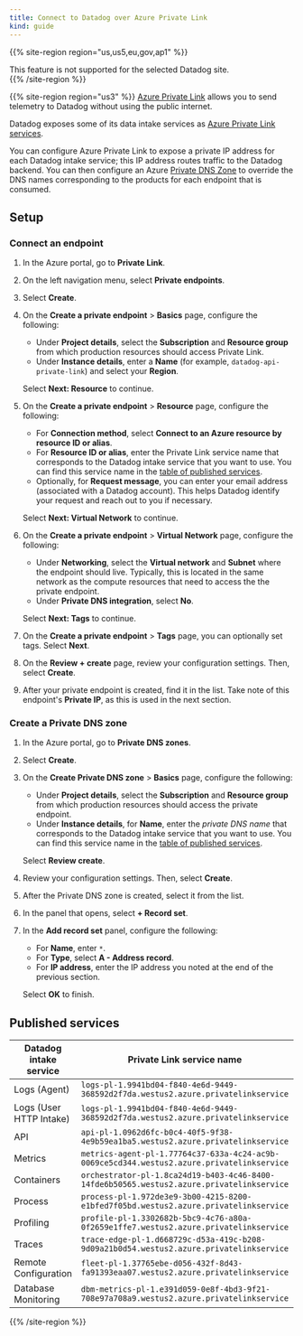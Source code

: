 ```yaml
---
title: Connect to Datadog over Azure Private Link
kind: guide
---
```


{{% site-region region="us,us5,eu,gov,ap1" %}}
<div class="alert alert-warning">This feature is not supported for the selected Datadog site.</div>
{{% /site-region %}}

{{% site-region region="us3" %}}
[Azure Private Link][1] allows you to send telemetry to Datadog without using the public internet.

Datadog exposes some of its data intake services as [Azure Private Link services][2].

You can configure Azure Private Link to expose a private IP address for each Datadog intake service; this IP address routes traffic to the Datadog backend. You can then configure an Azure [Private DNS Zone][3] to override the DNS names corresponding to the products for each endpoint that is consumed.

## Setup

### Connect an endpoint

1. In the Azure portal, go to **Private Link**.
2. On the left navigation menu, select **Private endpoints**.
3. Select **Create**.
4. On the **Create a private endpoint** > **Basics** page, configure the following:
   - Under **Project details**, select the **Subscription** and **Resource group** from which production resources should access Private Link.
   - Under **Instance details**, enter a **Name** (for example, `datadog-api-private-link`) and select your **Region**.

   Select **Next: Resource** to continue.
5. On the **Create a private endpoint** > **Resource** page, configure the following:
   - For **Connection method**, select **Connect to an Azure resource by resource ID or alias**.
   - For **Resource ID or alias**, enter the Private Link service name that corresponds to the Datadog intake service that you want to use. You can find this service name in the [table of published services](#published-services).
   - Optionally, for **Request message**, you can enter your email address (associated with a Datadog account). This helps Datadog identify your request and reach out to you if necessary.

   Select **Next: Virtual Network** to continue.
6. On the **Create a private endpoint** > **Virtual Network** page, configure the following:
   - Under **Networking**, select the **Virtual network** and **Subnet** where the endpoint should live. Typically, this is located in the same network as the compute resources that need to access the the private endpoint.
   - Under **Private DNS integration**, select **No**.

   Select **Next: Tags** to continue.
7. On the **Create a private endpoint** > **Tags** page, you can optionally set tags. Select **Next**.
8. On the **Review + create** page, review your configuration settings. Then, select **Create**.
9. After your private endpoint is created, find it in the list. Take note of this endpoint's **Private IP**, as this is used in the next section.

### Create a Private DNS zone
1. In the Azure portal, go to **Private DNS zones**.
2. Select **Create**.
3. On the **Create Private DNS zone** > **Basics** page, configure the following:
   - Under **Project details**, select the **Subscription** and **Resource group** from which production resources should access the private endpoint.
   - Under **Instance details**, for **Name**, enter the _private DNS name_ that corresponds to the Datadog intake service that you want to use. You can find this service name in the [table of published services](#published-services).

   Select **Review create**.
4. Review your configuration settings. Then, select **Create**.
5. After the Private DNS zone is created, select it from the list.
6. In the panel that opens, select **+ Record set**.
7. In the **Add record set** panel, configure the following:
   - For **Name**, enter `*`.
   - For **Type**, select **A - Address record**.
   - For **IP address**, enter the IP address you noted at the end of the previous section.
   
   Select **OK** to finish.

## Published services

| Datadog intake service | Private Link service name | Private DNS name |
| --- | --- | --- |
| Logs (Agent) | `logs-pl-1.9941bd04-f840-4e6d-9449-368592d2f7da.westus2.azure.privatelinkservice` | `agent-http-intake.logs.us3.datadoghq.com` |
| Logs (User HTTP Intake) | `logs-pl-1.9941bd04-f840-4e6d-9449-368592d2f7da.westus2.azure.privatelinkservice` | `http-intake.logs.us3.datadoghq.com` |
| API | `api-pl-1.0962d6fc-b0c4-40f5-9f38-4e9b59ea1ba5.westus2.azure.privatelinkservice` | `api.us3.datadoghq.com` |
| Metrics | `metrics-agent-pl-1.77764c37-633a-4c24-ac9b-0069ce5cd344.westus2.azure.privatelinkservice` | `metrics.agent.us3.datadoghq.com` |
| Containers  | `orchestrator-pl-1.8ca24d19-b403-4c46-8400-14fde6b50565.westus2.azure.privatelinkservice` | `orchestrator.us3.datadoghq.com` |
| Process | `process-pl-1.972de3e9-3b00-4215-8200-e1bfed7f05bd.westus2.azure.privatelinkservice` | `process.us3.datadoghq.com` |
| Profiling | `profile-pl-1.3302682b-5bc9-4c76-a80a-0f2659e1ffe7.westus2.azure.privatelinkservice` | `intake.profile.us3.datadoghq.com` |
| Traces | `trace-edge-pl-1.d668729c-d53a-419c-b208-9d09a21b0d54.westus2.azure.privatelinkservice` | `trace.agent.us3.datadoghq.com` |
| Remote Configuration | `fleet-pl-1.37765ebe-d056-432f-8d43-fa91393eaa07.westus2.azure.privatelinkservice` | `config.us3.datadoghq.com` |
| Database Monitoring | `dbm-metrics-pl-1.e391d059-0e8f-4bd3-9f21-708e97a708a9.westus2.azure.privatelinkservice` | `dbm-metrics-intake.us3.datadoghq.com` |

[1]: https://azure.microsoft.com/en-us/products/private-link
[2]: https://learn.microsoft.com/en-us/azure/private-link/private-link-service-overview
[3]: https://learn.microsoft.com/en-us/azure/dns/private-dns-privatednszone
{{% /site-region %}}